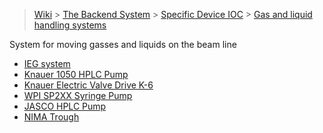 > [Wiki](Home) > [The Backend System](The-Backend-System) > [Specific Device IOC](Specific-Device-IOC) > [Gas and liquid handling systems](Gas-And-Liquid-Handling-Systems)

System for moving gasses and liquids on the beam line

- [IEG system](IEG-system)
- [Knauer 1050 HPLC Pump](Knauer-1050-HPLC-Pump)
- [Knauer Electric Valve Drive K-6](Knauer-k-6)
- [WPI SP2XX Syringe Pump](WPI-SP2XX-Syringe-Pump)
- [JASCO HPLC Pump](JASCO-HPLC-Pump)
- [NIMA Trough](NIMA-Trough)

